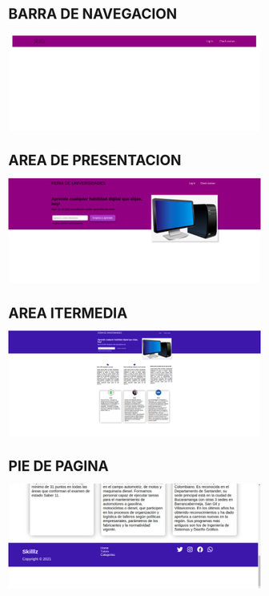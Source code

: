 # BARRA DE NAVEGACION 
![ANDRES](/img/barra%20de%20navegacion.png "ANDRES")
# AREA DE PRESENTACION
![ANDRES](/img/area%20de%20presentacion%20.png "ANDRES")
# AREA ITERMEDIA 
![ANDRES](/img/area%20intermedia%20.png "ANDRES")
# PIE DE PAGINA 
![ANDRES](/img/PIE%20DE%20PAGINA.png "ANDRES")